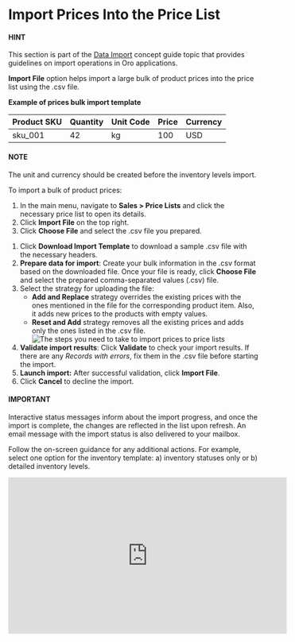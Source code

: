 <a id="import-price-lists"></a>

# Import Prices Into the Price List

#### HINT
This section is part of the [Data Import](../../../concept-guides/administration/data-import/index.md#concept-guide-data-import) concept guide topic that provides guidelines on import operations in Oro applications.

**Import File** option helps import a large bulk of product prices into the price list using the .csv file.

**Example of prices bulk import template**

| Product SKU   |   Quantity | Unit Code   |   Price | Currency   |
|---------------|------------|-------------|---------|------------|
| sku_001       |         42 | kg          |     100 | USD        |

#### NOTE
The unit and currency should be created before the inventory levels import.

To import a bulk of product prices:

1. In the main menu, navigate to **Sales > Price Lists** and click the necessary price list to open its details.
2. Click **Import File** on the top right.
3. Click **Choose File** and select the .csv file you prepared.

<!-- note: Ensure your .csv file is saved in the Unicode (UTF-8) encoding. Otherwise, the content of the file can be rendered improperly. -->
1. Click **Download Import Template** to download a sample .csv file with the necessary headers.
2. **Prepare data for import**: Create your bulk information in the .csv format based on the downloaded file. Once your file is ready, click **Choose File** and select the prepared comma-separated values (.csv) file.
3. Select the strategy for uploading the file:
   * **Add and Replace** strategy overrides the existing prices with the ones mentioned in the file for the corresponding product item. Also, it adds new prices to the products with empty values.
   * **Reset and Add** strategy removes all the existing prices and adds only the ones listed in the .csv file.
     ![The steps you need to take to import prices to price lists](user/img/sales/pricelist/import_price_list.png)
4. **Validate import results**: Click **Validate** to check your import results. If there are any *Records with errors*, fix them in the .csv file before starting the import.
5. **Launch import:** After successful validation, click **Import File**.
6. Click **Cancel** to decline the import.

#### IMPORTANT
Interactive status messages inform about the import progress, and once the import is complete, the changes are reflected in the list upon refresh. An email message with the import status is also delivered to your mailbox.

Follow the on-screen guidance for any additional actions. For example, select one option for the inventory template: a) inventory statuses only or b) detailed inventory levels.

<iframe width="560" height="315" src="https://www.youtube.com/embed/p5HrsdMUB7A" title="YouTube video player" frameborder="0" allow="accelerometer; autoplay; clipboard-write; encrypted-media; gyroscope; picture-in-picture" allowfullscreen></iframe>
<!-- finish -->
